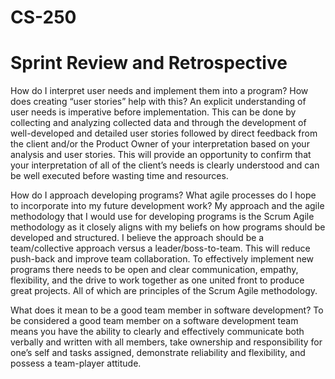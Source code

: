 # CS-250 
# Sprint Review and Retrospective

How do I interpret user needs and implement them into a program? How does creating “user stories” help with this?
  An explicit understanding of user needs is imperative before implementation. This can be done by collecting and analyzing collected data and through the development of well-developed and detailed user stories followed by direct feedback from the client and/or the Product Owner of your interpretation based on your analysis and user stories. This will provide an opportunity to confirm that your interpretation of all of the client’s needs is clearly understood and can be well executed before wasting time and resources. 
 
How do I approach developing programs? What agile processes do I hope to incorporate into my future development work?
  My approach  and the agile methodology that I would use for developing programs is the Scrum Agile methodology as it closely aligns with my beliefs on how programs should be developed and structured. I believe the approach should be a team/collective approach versus a leader/boss-to-team. This will reduce push-back and improve team collaboration. To effectively implement new programs there needs to be open and clear communication, empathy, flexibility, and the drive to work together as one united front to produce great projects. All of which are principles of the Scrum Agile methodology. 

What does it mean to be a good team member in software development?
  To be considered a good team member on a software development team means you have the ability to clearly and effectively communicate both verbally and written with all members, take ownership and responsibility for one’s self and tasks assigned, demonstrate reliability and flexibility, and possess a team-player attitude. 
